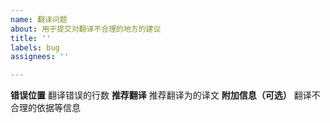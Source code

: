 ```yaml
---
name: 翻译问题
about: 用于提交对翻译不合理的地方的建议
title: ''
labels: bug
assignees: ''

---
```


**错误位置**
翻译错误的行数
**推荐翻译**
推荐翻译为的译文
**附加信息（可选）**
翻译不合理的依据等信息
